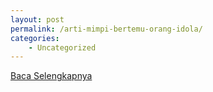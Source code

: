 ```yaml
---
layout: post
permalink: /arti-mimpi-bertemu-orang-idola/
categories:
    - Uncategorized
---
```


[Baca Selengkapnya](/08)